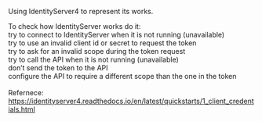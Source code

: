 Using IdentityServer4 to represent its works.

To check how IdentityServer works do it:
</br>
try to connect to IdentityServer when it is not running (unavailable)</br>
try to use an invalid client id or secret to request the token</br>
try to ask for an invalid scope during the token request</br>
try to call the API when it is not running (unavailable)</br>
don’t send the token to the API</br>
configure the API to require a different scope than the one in the token</br>
</br>
Refernece:</br>
https://identityserver4.readthedocs.io/en/latest/quickstarts/1_client_credentials.html
